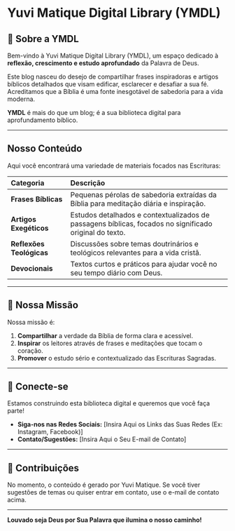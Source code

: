 # Yuvi Matique Digital Library (YMDL)

## 📖 Sobre a YMDL

Bem-vindo à Yuvi Matique Digital Library (YMDL), um espaço dedicado à **reflexão, crescimento e estudo aprofundado** da Palavra de Deus.

Este blog nasceu do desejo de compartilhar frases inspiradoras e artigos bíblicos detalhados que visam edificar, esclarecer e desafiar a sua fé. Acreditamos que a Bíblia é uma fonte inesgotável de sabedoria para a vida moderna.

**YMDL** é mais do que um blog; é a sua biblioteca digital para aprofundamento bíblico.

---

## Nosso Conteúdo

Aqui você encontrará uma variedade de materiais focados nas Escrituras:

| Categoria                | Descrição                                                                                              |
| :----------------------- | :----------------------------------------------------------------------------------------------------- |
| **Frases Bíblicas**      | Pequenas pérolas de sabedoria extraídas da Bíblia para meditação diária e inspiração.                  |
| **Artigos Exegéticos**   | Estudos detalhados e contextualizados de passagens bíblicas, focados no significado original do texto. |
| **Reflexões Teológicas** | Discussões sobre temas doutrinários e teológicos relevantes para a vida cristã.                        |
| **Devocionais**          | Textos curtos e práticos para ajudar você no seu tempo diário com Deus.                                |

---

## 🎯 Nossa Missão

Nossa missão é:

1.  **Compartilhar** a verdade da Bíblia de forma clara e acessível.
2.  **Inspirar** os leitores através de frases e meditações que tocam o coração.
3.  **Promover** o estudo sério e contextualizado das Escrituras Sagradas.

---

## 🔗 Conecte-se

Estamos construindo esta biblioteca digital e queremos que você faça parte!

- **Siga-nos nas Redes Sociais:** [Insira Aqui os Links das Suas Redes (Ex: Instagram, Facebook)]
- **Contato/Sugestões:** [Insira Aqui o Seu E-mail de Contato]

---

## 📝 Contribuições

No momento, o conteúdo é gerado por Yuvi Matique. Se você tiver sugestões de temas ou quiser entrar em contato, use o e-mail de contato acima.

---

**Louvado seja Deus por Sua Palavra que ilumina o nosso caminho!**
